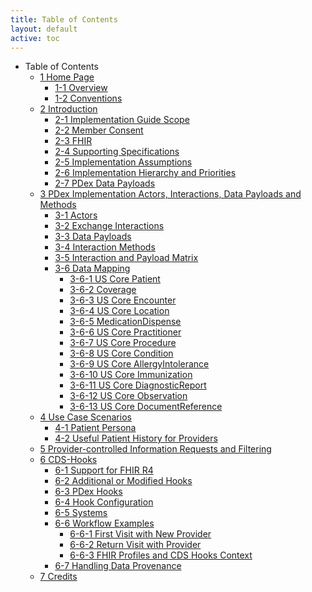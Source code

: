 ```yaml
---
title: Table of Contents
layout: default
active: toc
---
```


* Table of Contents
    * <a href="1_Home_Page.html">1 Home Page</a>
        * <a href="1-1_Overview.html">1-1 Overview</a>
        * <a href="1-2_Conventions.html">1-2 Conventions</a>
    * <a href="2_Introduction.html">2 Introduction</a>
        * <a href="2-1_Implementation_Guide_Scope.html">2-1 Implementation Guide Scope</a>
        * <a href="2-2_Member_Consent.html">2-2 Member Consent</a>
        * <a href="2-3_FHIR.html">2-3 FHIR</a>
        * <a href="2-4_Supporting_Specifications.html">2-4 Supporting Specifications</a>
        * <a href="2-5_Implementation_Assumptions.html">2-5 Implementation Assumptions</a>
        * <a href="2-6_Implementation_Hierarchy_and_Priorities.html">2-6 Implementation Hierarchy and Priorities</a>
        * <a href="2-7_PDex_Data_Payloads.html">2-7 PDex Data Payloads</a>
    * <a href="3_PDex_Implementation_Actors,_Interactions,_Data_Payloads_and_Methods.html">3 PDex Implementation Actors, Interactions, Data Payloads and Methods</a>
        * <a href="3-1_Actors.html">3-1 Actors</a>
        * <a href="3-2_Exchange_Interactions.html">3-2 Exchange Interactions</a>
        * <a href="3-3_Data_Payloads.html">3-3 Data Payloads</a>
        * <a href="3-4_Interaction_Methods.html">3-4 Interaction Methods</a>
        * <a href="3-5_Interaction_and_Payload_Matrix.html">3-5 Interaction and Payload Matrix</a>
        * <a href="3-6_Data_Mapping.html">3-6 Data Mapping</a>
            * <a href="3-6-1_US_Core_Patient.html">3-6-1 US Core Patient</a>
            * <a href="3-6-2_Coverage.html">3-6-2 Coverage</a>
            * <a href="3-6-3_US_Core_Encounter.html">3-6-3 US Core Encounter</a>
            * <a href="3-6-4_US_Core_Location.html">3-6-4 US Core Location</a>
            * <a href="3-6-5_MedicationDispense.html">3-6-5 MedicationDispense</a>
            * <a href="3-6-6_US_Core_Practitioner.html">3-6-6 US Core Practitioner</a>
            * <a href="3-6-7_US_Core_Procedure.html">3-6-7 US Core Procedure</a>
            * <a href="3-6-8_US_Core_Condition.html">3-6-8 US Core Condition</a>
            * <a href="3-6-9_US_Core_AllergyIntolerance.html">3-6-9 US Core AllergyIntolerance</a>
            * <a href="3-6-10_US_Core_Immunization.html">3-6-10 US Core Immunization</a>
            * <a href="3-6-11_US_Core_DiagnosticReport.html">3-6-11 US Core DiagnosticReport</a>
            * <a href="3-6-12_US_Core_Observation.html">3-6-12 US Core Observation</a>
            * <a href="3-6-13_US_Core_DocumentReference.html">3-6-13 US Core DocumentReference</a>
    * <a href="4_Use_Case_Scenarios.html">4 Use Case Scenarios</a>
        * <a href="4-1_Patient_Persona.html">4-1 Patient Persona</a>
        * <a href="4-2_Useful_Patient_History_for_Providers.html">4-2 Useful Patient History for Providers</a>
    * <a href="5_Provider-controlled_Information_Requests_and_Filtering.html">5 Provider-controlled Information Requests and Filtering</a>
    * <a href="6_CDS-Hooks.html">6 CDS-Hooks</a>
        * <a href="6-1_Support_for_FHIR_R4.html">6-1 Support for FHIR R4</a>
        * <a href="6-2_Additional_or_Modified_Hooks.html">6-2 Additional or Modified Hooks</a>
        * <a href="6-3_PDex_Hooks.html">6-3 PDex Hooks</a>
        * <a href="6-4_Hook_Configuration.html">6-4 Hook Configuration</a>
        * <a href="6-5_Systems.html">6-5 Systems</a>
        * <a href="6-6_Workflow_Examples.html">6-6 Workflow Examples</a>
            * <a href="6-6-1_First_Visit_with_New_Provider.html">6-6-1 First Visit with New Provider</a>
            * <a href="6-6-2_Return_Visit_with_Provider.html">6-6-2 Return Visit with Provider</a>
            * <a href="6-6-3_FHIR_Profiles_and_CDS_Hooks_Context.html">6-6-3 FHIR Profiles and CDS Hooks Context</a>
        * <a href="6-7_Handling_Data_Provenance.html">6-7 Handling Data Provenance</a>
    * <a href="7_Credits.html">7 Credits</a>
